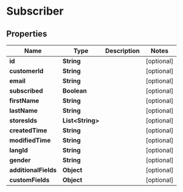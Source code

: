 

# Subscriber

## Properties

Name | Type | Description | Notes
------------ | ------------- | ------------- | -------------
**id** | **String** |  |  [optional]
**customerId** | **String** |  |  [optional]
**email** | **String** |  |  [optional]
**subscribed** | **Boolean** |  |  [optional]
**firstName** | **String** |  |  [optional]
**lastName** | **String** |  |  [optional]
**storesIds** | **List&lt;String&gt;** |  |  [optional]
**createdTime** | **String** |  |  [optional]
**modifiedTime** | **String** |  |  [optional]
**langId** | **String** |  |  [optional]
**gender** | **String** |  |  [optional]
**additionalFields** | **Object** |  |  [optional]
**customFields** | **Object** |  |  [optional]





